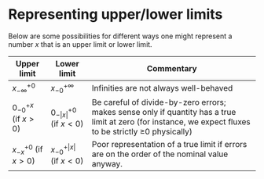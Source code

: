# Representing upper/lower limits

Below are some possibilities for different ways one might represent a number $x$ that is an upper limit or lower limit.

| Upper limit              | Lower limit                  | Commentary                                                                                                                                               |
| ------------------------ | ---------------------------- | -------------------------------------------------------------------------------------------------------------------------------------------------------- |
| $x_{-\infty}^{+0}$       | $x_{-0}^{+\infty}$           | Infinities are not always well-behaved                                                                                                                   |
| $0_{-0}^{+x}$ (if $x>0$) | $0_{-\|x\|}^{+0}$ (if $x<0$) | Be careful of divide-by-zero errors; makes sense only if quantity has a true limit at zero (for instance, we expect fluxes to be strictly ≥0 physically) |
| $x_{-x}^{+0}$ (if $x>0$) | $x_{-0}^{+\|x\|}$ (if $x<0$) | Poor representation of a true limit if errors are on the order of the nominal value anyway.                                                              |
